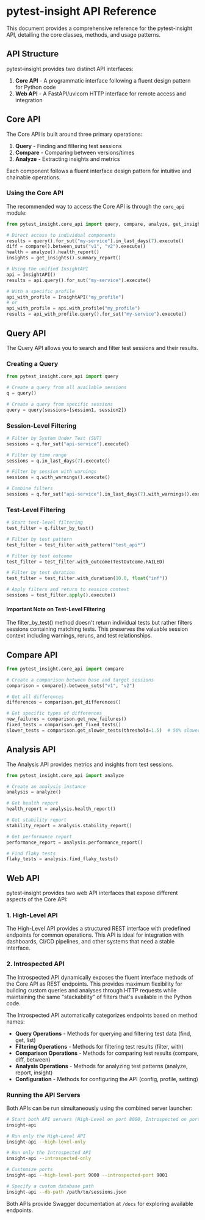 # pytest-insight API Reference

This document provides a comprehensive reference for the pytest-insight API, detailing the core classes, methods, and usage patterns.

## API Structure

pytest-insight provides two distinct API interfaces:

1. **Core API** - A programmatic interface following a fluent design pattern for Python code
2. **Web API** - A FastAPI/uvicorn HTTP interface for remote access and integration

## Core API

The Core API is built around three primary operations:

1. **Query** - Finding and filtering test sessions
2. **Compare** - Comparing between versions/times
3. **Analyze** - Extracting insights and metrics

Each component follows a fluent interface design pattern for intuitive and chainable operations.

### Using the Core API

The recommended way to access the Core API is through the `core_api` module:

```python
from pytest_insight.core_api import query, compare, analyze, get_insights, InsightAPI

# Direct access to individual components
results = query().for_sut("my-service").in_last_days(7).execute()
diff = compare().between_suts("v1", "v2").execute()
health = analyze().health_report()
insights = get_insights().summary_report()

# Using the unified InsightAPI
api = InsightAPI()
results = api.query().for_sut("my-service").execute()

# With a specific profile
api_with_profile = InsightAPI("my_profile")
# or
api_with_profile = api.with_profile("my_profile")
results = api_with_profile.query().for_sut("my-service").execute()
```

## Query API

The Query API allows you to search and filter test sessions and their results.

### Creating a Query

```python
from pytest_insight.core_api import query

# Create a query from all available sessions
q = query()

# Create a query from specific sessions
query = query(sessions=[session1, session2])
```

### Session-Level Filtering

```python
# Filter by System Under Test (SUT)
sessions = q.for_sut("api-service").execute()

# Filter by time range
sessions = q.in_last_days(7).execute()

# Filter by session with warnings
sessions = q.with_warnings().execute()

# Combine filters
sessions = q.for_sut("api-service").in_last_days(7).with_warnings().execute()
```

### Test-Level Filtering

```python
# Start test-level filtering
test_filter = q.filter_by_test()

# Filter by test pattern
test_filter = test_filter.with_pattern("test_api*")

# Filter by test outcome
test_filter = test_filter.with_outcome(TestOutcome.FAILED)

# Filter by test duration
test_filter = test_filter.with_duration(10.0, float("inf"))

# Apply filters and return to session context
sessions = test_filter.apply().execute()
```

#### Important Note on Test-Level Filtering
The filter_by_test() method doesn't return individual tests but rather filters sessions containing matching tests. This preserves the valuable session context including warnings, reruns, and test relationships.

## Compare API
```python
from pytest_insight.core_api import compare

# Create a comparison between base and target sessions
comparison = compare().between_suts("v1", "v2")

# Get all differences
differences = comparison.get_differences()

# Get specific types of differences
new_failures = comparison.get_new_failures()
fixed_tests = comparison.get_fixed_tests()
slower_tests = comparison.get_slower_tests(threshold=1.5)  # 50% slower
```

## Analysis API
The Analysis API provides metrics and insights from test sessions.
```python
from pytest_insight.core_api import analyze

# Create an analysis instance
analysis = analyze()

# Get health report
health_report = analysis.health_report()

# Get stability report
stability_report = analysis.stability_report()

# Get performance report
performance_report = analysis.performance_report()

# Find flaky tests
flaky_tests = analysis.find_flaky_tests()
```

## Web API

pytest-insight provides two web API interfaces that expose different aspects of the Core API:

### 1. High-Level API

The High-Level API provides a structured REST interface with predefined endpoints for common operations. This API is ideal for integration with dashboards, CI/CD pipelines, and other systems that need a stable interface.

### 2. Introspected API

The Introspected API dynamically exposes the fluent interface methods of the Core API as REST endpoints. This provides maximum flexibility for building custom queries and analyses through HTTP requests while maintaining the same "stackability" of filters that's available in the Python code.

The Introspected API automatically categorizes endpoints based on method names:
- **Query Operations** - Methods for querying and filtering test data (find, get, list)
- **Filtering Operations** - Methods for filtering test results (filter, with)
- **Comparison Operations** - Methods for comparing test results (compare, diff, between)
- **Analysis Operations** - Methods for analyzing test patterns (analyze, report, insight)
- **Configuration** - Methods for configuring the API (config, profile, setting)

### Running the API Servers

Both APIs can be run simultaneously using the combined server launcher:

```bash
# Start both API servers (High-Level on port 8000, Introspected on port 8001)
insight-api

# Run only the High-Level API
insight-api --high-level-only

# Run only the Introspected API
insight-api --introspected-only

# Customize ports
insight-api --high-level-port 9000 --introspected-port 9001

# Specify a custom database path
insight-api --db-path /path/to/sessions.json
```

Both APIs provide Swagger documentation at `/docs` for exploring available endpoints.
